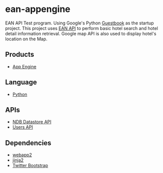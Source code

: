 # ean-appengine

EAN API Test program. Using Google's Python [Guestbook][8] as the startup project. This project uses [EAN API][9] to perform basic hotel search and hotel detail information retrieval. Google map API is also used to display hotel's location on the Map.  

## Products
- [App Engine][1]

## Language
- [Python][2]

## APIs
- [NDB Datastore API][3]
- [Users API][4]

## Dependencies
- [webapp2][5]
- [jinja2][6]
- [Twitter Bootstrap][7]

[1]: https://developers.google.com/appengine
[2]: https://python.org
[3]: https://developers.google.com/appengine/docs/python/ndb/
[4]: https://developers.google.com/appengine/docs/python/users/
[5]: http://webapp-improved.appspot.com/
[6]: http://jinja.pocoo.org/docs/
[7]: http://twitter.github.com/bootstrap/
[8]: https://github.com/GoogleCloudPlatform/appengine-guestbook-python
[9]: http://developer.ean.com/docs/
